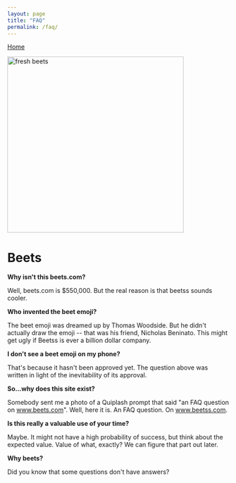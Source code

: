 ```yaml
---
layout: page
title: "FAQ"
permalink: /faq/
---
```


[Home](/)

<img src="/media/fresh-beets.png" alt="fresh beets" height="400vh"/>

# Beets

**Why isn't this beets.com?**

Well, beets.com is $550,000. But the real reason is that beetss sounds cooler.

**Who invented the beet emoji?**

The beet emoji was dreamed up by Thomas Woodside. But he didn't actually draw the emoji -- that was his friend, Nicholas
Beninato. This might get ugly if Beetss is ever a billion dollar company.

**I don't see a beet emoji on my phone?**

That's because it hasn't been approved yet. The question above was written in light of the inevitability of its approval.

**So...why does this site exist?**

Somebody sent me a photo of a Quiplash prompt that said "an FAQ question on www.beets.com". Well, here it is. An FAQ
question. On www.beetss.com.

**Is this really a valuable use of your time?**

Maybe. It might not have a high probability of success, but think about the expected value. Value of what, exactly? We can figure that part out later.

**Why beets?**

Did you know that some questions don't have answers?